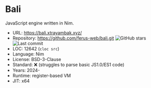 # Bali

JavaScript engine written in Nim.

* URL:        https://bali.xtrayambak.xyz/
* Repository: https://github.com/ferus-web/bali.git <img src="https://img.shields.io/github/stars/ferus-web/bali?label=&style=flat-square" alt="GitHub stars" title="GitHub stars"><img src="https://img.shields.io/github/last-commit/ferus-web/bali?label=&style=flat-square" alt="Last commit" title="Last commit">
* LOC:        12642 (`cloc src`)
* Language:   Nim
* License:    BSD-3-Clause
* Standard:   ❌ (struggles to parse basic JS1.0/ES1 code)
* Years:      2024-
* Runtime:    register-based VM
* JIT:        x64
